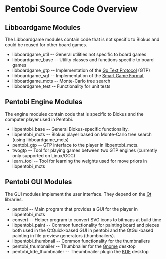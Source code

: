 Pentobi Source Code Overview
============================

Libboardgame Modules
--------------------

The Libboardgame modules contain code that is not specific to Blokus and
could be reused for other board games.

* libboardgame_util --
  General utilities not specific to board games
* libboardgame_base --
  Utility classes and functions specific to board games
* libboardgame_gtp --
  Implementation of the
  [Go Text Protocol](https://en.wikipedia.org/wiki/Go_Text_Protocol)
  (GTP)
* libboardgame_sgf --
  Implementation of the
  [Smart Game Format](https://en.wikipedia.org/wiki/Smart_Game_Format)
* libboardgame_mcts --
  Monte-Carlo tree search
* libboardgame_test --
  Functionality for unit tests

Pentobi Engine Modules
----------------------

The engine modules contain code that is specific to Blokus and the
computer player used in Pentobi.

* libpentobi_base --
  General Blokus-specific functionality.
* libpentobi_mcts --
  Blokus player based on Monte-Carlo tree search (using
  libboardgame_mcts)
* pentobi_gtp --
  GTP interface to the player in libpentobi_mcts.
* twogtp --
  Tool for playing games between two GTP engines (currently only
  supported on Linux/GCC)
* learn_tool --
  Tool for learning the weights used for move priors in libpentobi_mcts

Pentobi GUI Modules
-------------------

The GUI modules implement the user interface. They depend on the
[Qt](https://www.qt.io/) libraries.

* pentobi --
  Main program that provides a GUI for the player in libpentobi_mcts
* convert --
  Helper program to convert SVG icons to bitmaps at build time
* libpentobi_paint --
  Common functionality for painting board and pieces both used in the
  QtQuick-based GUI in pentobi and the QtGui-based painting in file
  preview generators (thumbnailers).
* libpentobi_thumbnail --
  Common functionality for the thumbnailers
* pentobi_thumbnailer --
  Thumbnailer for the [Gnome](http://www.gnome.org) desktop
* pentobi_kde_thumbnailer --
  Theumbnailer plugin the [KDE](http://www.kde.org) desktop
